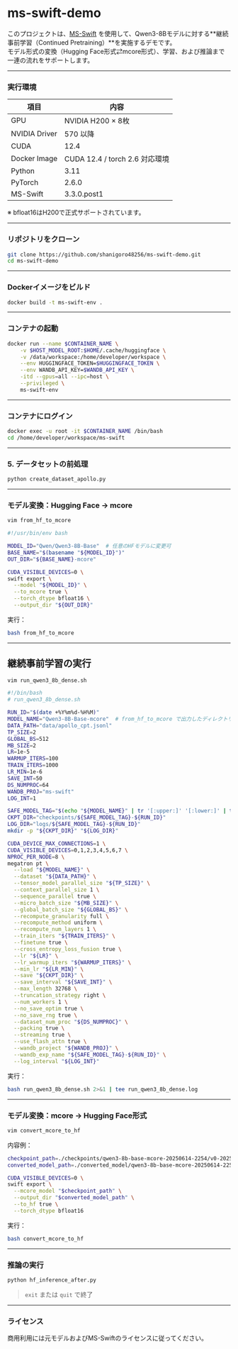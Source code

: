 # ms-swift-demo

このプロジェクトは、[MS-Swift](https://github.com/modelscope/swift) を使用して、Qwen3-8Bモデルに対する**継続事前学習（Continued Pretraining）**を実施するデモです。  
モデル形式の変換（Hugging Face形式⇄mcore形式）、学習、および推論まで一連の流れをサポートします。

---

### 実行環境

| 項目             | 内容                             |
|------------------|----------------------------------|
| GPU              | NVIDIA H200 × 8枚                |
| NVIDIA Driver    | 570 以降                         |
| CUDA             | 12.4                             |
| Docker Image     | CUDA 12.4 / torch 2.6 対応環境   |
| Python           | 3.11                             |
| PyTorch          | 2.6.0                            |
| MS-Swift         | 3.3.0.post1                      |

※ bfloat16はH200で正式サポートされています。

---

### リポジトリをクローン

```bash
git clone https://github.com/shanigoro48256/ms-swift-demo.git
cd ms-swift-demo
````

---

### Dockerイメージをビルド

```bash
docker build -t ms-swift-env .
```

---

### コンテナの起動

```bash
docker run --name $CONTAINER_NAME \
    -v $HOST_MODEL_ROOT:$HOME/.cache/huggingface \
    -v /data/workspace:/home/developer/workspace \
    --env HUGGINGFACE_TOKEN=$HUGGINGFACE_TOKEN \
    --env WANDB_API_KEY=$WANDB_API_KEY \
    -itd --gpus=all --ipc=host \
    --privileged \
    ms-swift-env
```

---

### コンテナにログイン

```bash
docker exec -u root -it $CONTAINER_NAME /bin/bash
cd /home/developer/workspace/ms-swift
```

---

### 5. データセットの前処理

```bash
python create_dataset_apollo.py
```

---

### モデル変換：Hugging Face → mcore

```bash
vim from_hf_to_mcore
```

```bash
#!/usr/bin/env bash

MODEL_ID="Qwen/Qwen3-8B-Base"  # 任意のHFモデルに変更可
BASE_NAME="$(basename "${MODEL_ID}")"
OUT_DIR="${BASE_NAME}-mcore"

CUDA_VISIBLE_DEVICES=0 \
swift export \
  --model "${MODEL_ID}" \
  --to_mcore true \
  --torch_dtype bfloat16 \
  --output_dir "${OUT_DIR}"
```

実行：

```bash
bash from_hf_to_mcore
```

---

## 継続事前学習の実行

```bash
vim run_qwen3_8b_dense.sh
```

```bash
#!/bin/bash
# run_qwen3_8b_dense.sh

RUN_ID="$(date +%Y%m%d-%H%M)"
MODEL_NAME="Qwen3-8B-Base-mcore"  # from_hf_to_mcore で出力したディレクトリ
DATA_PATH="data/apollo_cpt.jsonl"
TP_SIZE=2
GLOBAL_BS=512
MB_SIZE=2
LR=1e-5
WARMUP_ITERS=100
TRAIN_ITERS=1000
LR_MIN=1e-6
SAVE_INT=50
DS_NUMPROC=64
WANDB_PROJ="ms-swift"
LOG_INT=1

SAFE_MODEL_TAG="$(echo "${MODEL_NAME}" | tr '[:upper:]' '[:lower:]' | tr -s ' _' '-')"
CKPT_DIR="checkpoints/${SAFE_MODEL_TAG}-${RUN_ID}"
LOG_DIR="logs/${SAFE_MODEL_TAG}-${RUN_ID}"
mkdir -p "${CKPT_DIR}" "${LOG_DIR}"

CUDA_DEVICE_MAX_CONNECTIONS=1 \
CUDA_VISIBLE_DEVICES=0,1,2,3,4,5,6,7 \
NPROC_PER_NODE=8 \
megatron pt \
  --load "${MODEL_NAME}" \
  --dataset "${DATA_PATH}" \
  --tensor_model_parallel_size "${TP_SIZE}" \
  --context_parallel_size 1 \
  --sequence_parallel true \
  --micro_batch_size "${MB_SIZE}" \
  --global_batch_size "${GLOBAL_BS}" \
  --recompute_granularity full \
  --recompute_method uniform \
  --recompute_num_layers 1 \
  --train_iters "${TRAIN_ITERS}" \
  --finetune true \
  --cross_entropy_loss_fusion true \
  --lr "${LR}" \
  --lr_warmup_iters "${WARMUP_ITERS}" \
  --min_lr "${LR_MIN}" \
  --save "${CKPT_DIR}" \
  --save_interval "${SAVE_INT}" \
  --max_length 32768 \
  --truncation_strategy right \
  --num_workers 1 \
  --no_save_optim true \
  --no_save_rng true \
  --dataset_num_proc "${DS_NUMPROC}" \
  --packing true \
  --streaming true \
  --use_flash_attn true \
  --wandb_project "${WANDB_PROJ}" \
  --wandb_exp_name "${SAFE_MODEL_TAG}-${RUN_ID}" \
  --log_interval "${LOG_INT}"
```

実行：

```bash
bash run_qwen3_8b_dense.sh 2>&1 | tee run_qwen3_8b_dense.log
```

---

### モデル変換：mcore → Hugging Face形式

```bash
vim convert_mcore_to_hf
```

内容例：

```bash
checkpoint_path=./checkpoints/qwen3-8b-base-mcore-20250614-2254/v0-20250614-225451
converted_model_path=./converted_model/qwen3-8b-base-mcore-20250614-2254

CUDA_VISIBLE_DEVICES=0 \
swift export \
  --mcore_model "$checkpoint_path" \
  --output_dir "$converted_model_path" \
  --to_hf true \
  --torch_dtype bfloat16
```

実行：

```bash
bash convert_mcore_to_hf
```

---

### 推論の実行

```bash
python hf_inference_after.py
```

> `exit` または `quit` で終了

---

### ライセンス

商用利用には元モデルおよびMS-Swiftのライセンスに従ってください。
